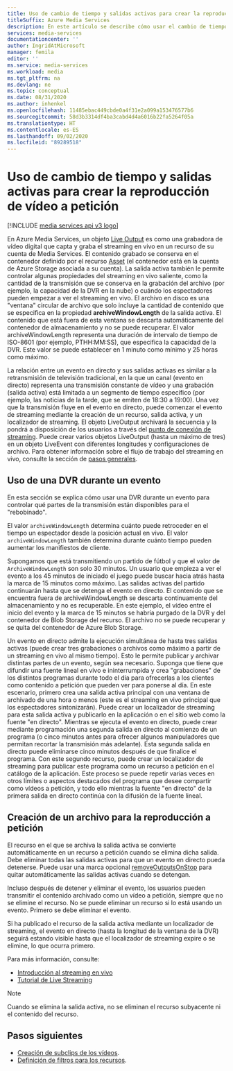 ```yaml
---
title: Uso de cambio de tiempo y salidas activas para crear la reproducción de vídeo a petición
titleSuffix: Azure Media Services
description: En este artículo se describe cómo usar el cambio de tiempo y las salidas activas para grabar streaming en vivo y crear una reproducción a petición.
services: media-services
documentationcenter: ''
author: IngridAtMicrosoft
manager: femila
editor: ''
ms.service: media-services
ms.workload: media
ms.tgt_pltfrm: na
ms.devlang: ne
ms.topic: conceptual
ms.date: 08/31/2020
ms.author: inhenkel
ms.openlocfilehash: 11485ebac449cbde0a4f31e2a099a153476577b6
ms.sourcegitcommit: 58d3b3314df4ba3cabd4d4a6016b22fa5264f05a
ms.translationtype: HT
ms.contentlocale: es-ES
ms.lasthandoff: 09/02/2020
ms.locfileid: "89289518"
---
```

# <a name="use-time-shifting-and-live-outputs-to-create-on-demand-video-playback"></a>Uso de cambio de tiempo y salidas activas para crear la reproducción de vídeo a petición

[!INCLUDE [media services api v3 logo](./includes/v3-hr.md)]

En Azure Media Services, un objeto [Live Output](/rest/api/media/liveoutputs) es como una grabadora de vídeo digital que capta y graba el streaming en vivo en un recurso de su cuenta de Media Services. El contenido grabado se conserva en el contenedor definido por el recurso [Asset](/rest/api/media/assets) (el contenedor está en la cuenta de Azure Storage asociada a su cuenta). La salida activa también le permite controlar algunas propiedades del streaming en vivo saliente, como la cantidad de la transmisión que se conserva en la grabación del archivo (por ejemplo, la capacidad de la DVR en la nube) o cuándo los espectadores pueden empezar a ver el streaming en vivo. El archivo en disco es una "ventana" circular de archivo que solo incluye la cantidad de contenido que se especifica en la propiedad **archiveWindowLength** de la salida activa. El contenido que está fuera de esta ventana se descarta automáticamente del contenedor de almacenamiento y no se puede recuperar. El valor archiveWindowLength representa una duración de intervalo de tiempo de ISO-8601 (por ejemplo, PTHH:MM:SS), que especifica la capacidad de la DVR. Este valor se puede establecer en 1 minuto como mínimo y 25 horas como máximo.

La relación entre un evento en directo y sus salidas activas es similar a la retransmisión de televisión tradicional, en la que un canal (evento en directo) representa una transmisión constante de vídeo y una grabación (salida activa) está limitada a un segmento de tiempo específico (por ejemplo, las noticias de la tarde, que se emiten de 18:30 a 19:00). Una vez que la transmisión fluye en el evento en directo, puede comenzar el evento de streaming mediante la creación de un recurso, salida activa, y un localizador de streaming. El objeto LiveOutput archivará la secuencia y la pondrá a disposición de los usuarios a través del [punto de conexión de streaming](/rest/api/media/streamingendpoints). Puede crear varios objetos LiveOutput (hasta un máximo de tres) en un objeto LiveEvent con diferentes longitudes y configuraciones de archivo. Para obtener información sobre el flujo de trabajo del streaming en vivo, consulte la sección de [pasos generales](live-streaming-overview.md#general-steps).

## <a name="using-a-dvr-during-an-event"></a>Uso de una DVR durante un evento

En esta sección se explica cómo usar una DVR durante un evento para controlar qué partes de la transmisión están disponibles para el "rebobinado".

El valor `archiveWindowLength` determina cuánto puede retroceder en el tiempo un espectador desde la posición actual en vivo. El valor `archiveWindowLength` también determina durante cuánto tiempo pueden aumentar los manifiestos de cliente.

Supongamos que está transmitiendo un partido de fútbol y que el valor de `ArchiveWindowLength` son solo 30 minutos. Un usuario que empieza a ver el evento a los 45 minutos de iniciado el juego puede buscar hacia atrás hasta la marca de 15 minutos como máximo. Las salidas activas del partido continuarán hasta que se detenga el evento en directo. El contenido que se encuentra fuera de archiveWindowLength se descarta continuamente del almacenamiento y no es recuperable. En este ejemplo, el vídeo entre el inicio del evento y la marca de 15 minutos se habría purgado de la DVR y del contenedor de Blob Storage del recurso. El archivo no se puede recuperar y se quita del contenedor de Azure Blob Storage.

Un evento en directo admite la ejecución simultánea de hasta tres salidas activas (puede crear tres grabaciones o archivos como máximo a partir de un streaming en vivo al mismo tiempo). Esto le permite publicar y archivar distintas partes de un evento, según sea necesario. Suponga que tiene que difundir una fuente lineal en vivo e ininterrumpida y crea "grabaciones" de los distintos programas durante todo el día para ofrecerlas a los clientes como contenido a petición que pueden ver para ponerse al día. En este escenario, primero crea una salida activa principal con una ventana de archivado de una hora o menos (este es el streaming en vivo principal que los espectadores sintonizarán). Puede crear un localizador de streaming para esta salida activa y publicarlo en la aplicación o en el sitio web como la fuente "en directo". Mientras se ejecuta el evento en directo, puede crear mediante programación una segunda salida en directo al comienzo de un programa (o cinco minutos antes para ofrecer algunos manipuladores que permitan recortar la transmisión más adelante). Esta segunda salida en directo puede eliminarse cinco minutos después de que finalice el programa. Con este segundo recurso, puede crear un localizador de streaming para publicar este programa como un recurso a petición en el catálogo de la aplicación. Este proceso se puede repetir varias veces en otros límites o aspectos destacados del programa que desee compartir como vídeos a petición, y todo ello mientras la fuente "en directo" de la primera salida en directo continúa con la difusión de la fuente lineal.

## <a name="creating-an-archive-for-on-demand-playback"></a>Creación de un archivo para la reproducción a petición

El recurso en el que se archiva la salida activa se convierte automáticamente en un recurso a petición cuando se elimina dicha salida. Debe eliminar todas las salidas activas para que un evento en directo pueda detenerse. Puede usar una marca opcional [removeOutputsOnStop](/rest/api/media/liveevents/stop#request-body) para quitar automáticamente las salidas activas cuando se detengan.

Incluso después de detener y eliminar el evento, los usuarios pueden transmitir el contenido archivado como un vídeo a petición, siempre que no se elimine el recurso. No se puede eliminar un recurso si lo está usando un evento. Primero se debe eliminar el evento.

Si ha publicado el recurso de la salida activa mediante un localizador de streaming, el evento en directo (hasta la longitud de la ventana de la DVR) seguirá estando visible hasta que el localizador de streaming expire o se elimine, lo que ocurra primero.

Para más información, consulte:

- [Introducción al streaming en vivo](live-streaming-overview.md)
- [Tutorial de Live Streaming](stream-live-tutorial-with-api.md)

> [!NOTE]
> Cuando se elimina la salida activa, no se eliminan el recurso subyacente ni el contenido del recurso.

## <a name="next-steps"></a>Pasos siguientes

* [Creación de subclips de los vídeos](subclip-video-rest-howto.md).
* [Definición de filtros para los recursos](filters-dynamic-manifest-rest-howto.md).
